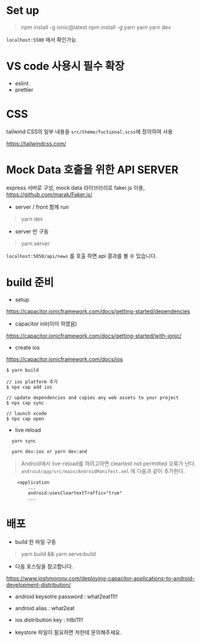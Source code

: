 # Set up

> npm install -g ionic@latest
> npm install -g yarn
> yarn
> yarn dev

`localhost:5500` 에서 확인가능

# VS code 사용시 필수 확장

- eslint
- prettier

# CSS

tailwind CSS의 일부 내용을 `src/theme/fuctional.scss`에 정의하여 사용

https://tailwindcss.com/

# Mock Data 호출을 위한 API SERVER

express 서버로 구성, mock data 라이브러리로 faker.js 이용, https://github.com/marak/Faker.js/

- server / front 함께 run

> yarn dev

- server 만 구동

> yarn server

`localhost:5050/api/news` 를 호출 하면 api 결과를 볼 수 있습니다.

# build 준비

- setup

https://capacitor.ionicframework.com/docs/getting-started/dependencies

- capacitor init(이미 하였음)

https://capacitor.ionicframework.com/docs/getting-started/with-ionic/

- create ios

https://capacitor.ionicframework.com/docs/ios

```
$ yarn build

// ios platform 추가
$ npx cap add ios

// update dependencies and copies any web assets to your project
$ npx cap sync

// launch xcode
$ npx cap open
```

- live reload

```
  yarn sync

  yarn dev:ios or yarn dev:and
```

> Android에서 live-reload를 하려고하면 cleartext not permitted 오류가 난다. `android/app/src/main/AndroidManifest.xml` 에 다음과 같이 추가한다.

```
    <application
        ...
        android:usesCleartextTraffic="true"
        ...
```

# 배포

- build 한 파일 구동

> yarn build && yarn serve:build

- 다음 포스팅을 참고합니다.

https://www.joshmorony.com/deploying-capacitor-applications-to-android-development-distribution/

- android keysotre password : what2eat11!!

- android alias : what2eat

- ios distribution key : htbi11!!

- keystore 파일이 필요하면 저한테 문의해주세요.
